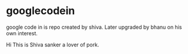 # googlecodein

google code in is repo created by shiva.
Later upgraded by bhanu on his own interest.

Hi This is Shiva sanker a lover of pork.

